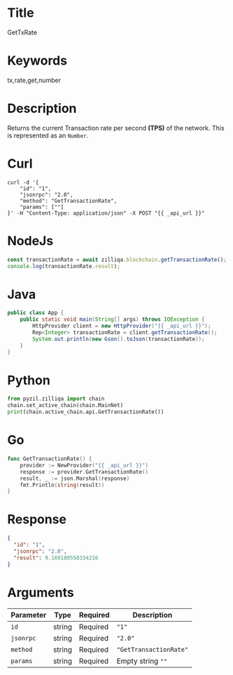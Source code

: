 # Title

GetTxRate

# Keywords

tx,rate,get,number

# Description

Returns the current Transaction rate per second **(TPS)** of the network. This is represented as an `Number`.

# Curl

```shell
curl -d '{
    "id": "1",
    "jsonrpc": "2.0",
    "method": "GetTransactionRate",
    "params": [""]
}' -H "Content-Type: application/json" -X POST "{{ _api_url }}"
```

# NodeJs

```js
const transactionRate = await zilliqa.blockchain.getTransactionRate();
console.log(transactionRate.result);
```

# Java

```java
public class App {
    public static void main(String[] args) throws IOException {
        HttpProvider client = new HttpProvider("{{ _api_url }}");
        Rep<Integer> transactionRate = client.getTransactionRate();
        System.out.println(new Gson().toJson(transactionRate));
    }
}
```

# Python

```python
from pyzil.zilliqa import chain
chain.set_active_chain(chain.MainNet)
print(chain.active_chain.api.GetTransactionRate())
```

# Go

```go
func GetTransactionRate() {
    provider := NewProvider("{{ _api_url }}")
    response := provider.GetTransactionRate()
    result, _ := json.Marshal(response)
    fmt.Println(string(result))
}
```

# Response

```json
{
  "id": "1",
  "jsonrpc": "2.0",
  "result": 9.169180550334216
}
```

# Arguments

| Parameter | Type   | Required | Description            |
| --------- | ------ | -------- | ---------------------- |
| `id`      | string | Required | `"1"`                  |
| `jsonrpc` | string | Required | `"2.0"`                |
| `method`  | string | Required | `"GetTransactionRate"` |
| `params`  | string | Required | Empty string `""`      |



